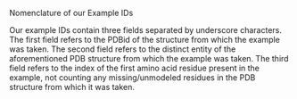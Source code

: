 Nomenclature of our Example IDs

Our example IDs contain three fields separated by underscore characters.  The first field refers to the PDBid of the structure from which the example was taken.  The second field refers to the distinct entity of the aforementioned PDB structure from which the example was taken. The third field refers to the index of the first amino acid residue present in the example, not counting any missing/unmodeled residues in the PDB structure from which it was taken.
